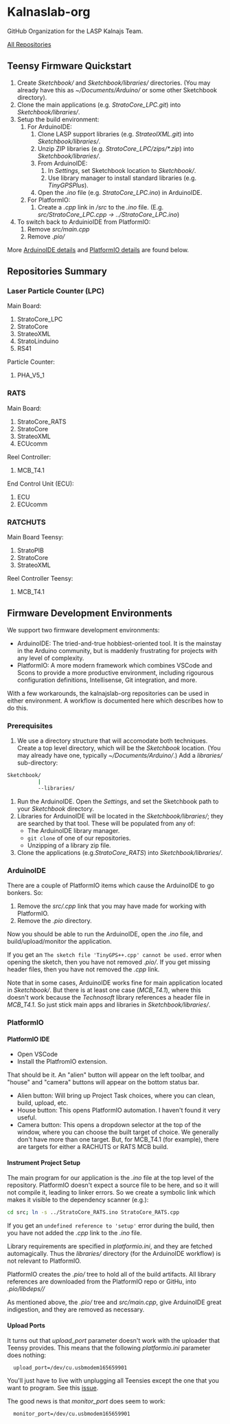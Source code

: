 # Kalnaslab-org
GitHub Organization for the LASP Kalnajs Team.

[All Repositories](https://github.com/orgs/kalnajslab-org/repositories)

## Teensy Firmware Quickstart

1. Create *Sketchbook/* and *Sketchbook/libraries/* directories.
   (You may already have this as *~/Documents/Arduino/* or some other Sketchbook directory).
1. Clone the main applications (e.g. *StratoCore_LPC.git*) into *Sketchbook/libraries/*.
1. Setup the build environment:
    1. For ArduinoIDE:
        1. Clone LASP support libraries (e.g. *StrateolXML.git*) into *Sketchbook/libraries/*.
        1. Unzip ZIP libraries (e.g. *StratoCore_LPC/zips/\*.zip*) into *Sketchbook/libraries/*.
        1. From ArduinoIDE:
            1. In *Settings*, set Sketchbook location to *Sketchbook/*.
            1. Use library manager to install standard libraries (e.g. *TinyGPSPlus*).
        1. Open the *.ino* file (e.g. *StratoCore_LPC.ino*) in ArduinoIDE.
    1. For PlatformIO:
        1. Create a *.cpp* link in */src* to the *.ino* file. (E.g. *src/StratoCore_LPC.cpp -> ../StratoCore_LPC.ino*)
1. To switch back to ArduinioIDE from PlatformIO:
    1. Remove *src/main.cpp*
    2. Remove *.pio/* 

More [ArduinoIDE details](#arduinoide) and [PlatformIO details](#platformio) are found below.

## Repositories Summary

### Laser Particle Counter (LPC)
Main Board:
1. StratoCore_LPC
2. StratoCore
3. StrateoXML
4. StratoLinduino
5. RS41

Particle Counter:
1. PHA_V5_1

### RATS
Main Board:
1. StratoCore_RATS
2. StratoCore
3. StrateoXML
4. ECUcomm

Reel Controller:
1. MCB_T4.1

End Control Unit (ECU):
1. ECU
2. ECUcomm

### RATCHUTS
Main Board Teensy:
1. StratoPIB
2. StratoCore
3. StrateoXML

Reel Controller Teensy:
1. MCB_T4.1

## Firmware Development Environments

We support two firmware development environments:
- ArduinoIDE: The tried-and-true hobbiest-oriented tool. It is the mainstay in the Arduino community,
  but is maddenly frustrating for projects with any level of complexity.
- PlatformIO: A more modern framework which combines VSCode and Scons to provide a more productive
  environment, including rigourous configuration definitions, Intellisense, Git integration,
  and more.

With a few workarounds, the kalnajslab-org repositories can be used in either environment. A
workflow is documented here which describes how to do this.

### Prerequisites

1. We use a directory structure that will accomodate both techniques.
   Create a top level directory, which will be the *Sketchbook* location.
   (You may already have one, typically *~/Documents/Arduino/*.) Add a *libraries/* sub-directory:
```sh
Sketchbook/ 
          |
          --libraries/
```
1. Run the ArduinoIDE. Open the *Settings*, and set the Sketchbook path to your
   *Sketchbook* directory.
1. Libraries for ArduinoIDE will be located in the *Sketchbook/libraries/*;
   they are searched by that tool. These will be populated from any of:
   - The ArduinoIDE library manager.
   - `git clone` of one of our repositories.
   - Unzipping of a library zip file.
1. Clone the applications (e.g.*StratoCore_RATS*) into *Sketchbook/libraries/*.

### ArduinoIDE

There are a couple of PlatformIO items which cause the ArduinoIDE to
go bonkers. So:
1. Remove the *src/.cpp* link that you may have made for working with PlatformIO.
2. Remove the *.pio* directory.

Now you should be able to run the ArduinoIDE, open the *.ino* file, and build/upload/monitor the
application.

If you get an `The sketch file 'TinyGPS++.cpp' cannot be used.` error when
opening the sketch, then you have not removed *.pio/*. If you get missing
header files, then you have not removed the *.cpp* link.

Note that in some cases, ArduinoIDE works fine for main application located in
*Sketchbook/*. But there is at least one case (*MCB_T4.1*), where this doesn't
work because the *Technosoft* library references a header file in *MCB_T4.1*.
So just stick main apps and libraries in *Sketchbook/libraries/*.

### PlatformIO

#### PlatformIO IDE
- Open VSCode
- Install the PlatfromIO extension.

That should be it. An "alien" button will appear on the left toolbar, and
"house" and "camera" buttons will appear on the bottom status bar.

- Alien button: Will bring up Project Task choices, where you can clean, build, upload, etc.
- House button: This opens PlatformIO automation. I haven't found it very useful.
- Camera button: This opens a dropdown selector at the top of the window, where you can
  choose the built target of choice. We generally don't have more than one target.
  But, for MCB_T4.1 (for example), there are targets for either a RACHUTS or RATS MCB
  build.
  
#### Instrument Project Setup

The main program for our application is the *.ino* file at the top level of the
repository. PlatformIO doesn't expect a source file to be here, and so it will
not compile it, leading to linker errors. So we create a symbolic link which makes 
it visible to the dependency scanner (e.g.):

```sh
cd src; ln -s ../StratoCore_RATS.ino StratoCore_RATS.cpp
```
If you get an `undefined reference to 'setup'` error during the build,
then you have not added the *.cpp* link to the *.ino* file.

Library requirements are specified in *platformio.ini*, and they are
fetched automagically. Thus the *libraries/* directory (for the ArduinoIDE
workflow) is not relevant to PlatformIO. 

PlatformIO creates the *.pio/* tree to hold all of the build artifacts.
All library references are downloaded from the PlatformIO repo or 
GitHu, into *.pio/libdeps/<env>/*

As mentioned above, the *.pio/* tree and *src/main.cpp*, give ArduinoIDE great 
indigestion, and they are removed as necessary. 

#### Upload Ports

It turns out that _upload_port_ parameter doesn't work with the uploader that Teensy 
provides. This means that the following _platformio.ini_ parameter does nothing:
```
  upload_port=/dev/cu.usbmodem165659901
```
You'll just have to live with unplugging all Teensies except the one that
you want to program. See this [issue](https://github.com/platformio/platform-teensy/issues/44).


The good news is that _monitor_port_ does seem to work:
```
  monitor_port=/dev/cu.usbmodem165659901
```


